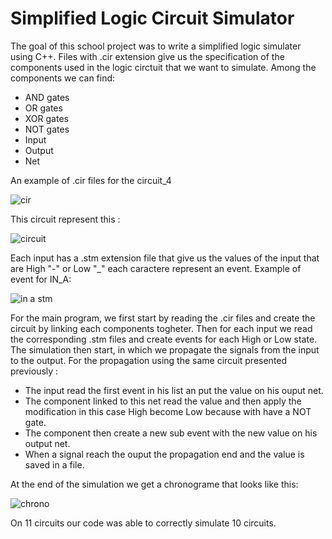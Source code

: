 # Simplified Logic Circuit Simulator 
The goal of this school project was to write a simplified logic simulater using C++.
Files with .cir extension give us the specification of the components used in the logic circtuit that we want to simulate.
Among the components we can find:
* AND gates
* OR gates
* XOR gates
* NOT gates
* Input
* Output
* Net

An example of .cir files for the circuit_4

![cir](https://github.com/ahmetkurklu/oop-logic-sim/assets/24780090/e1d747d4-73bd-413d-acdb-d2122c8a6b30)

This circuit represent this :

![circuit](https://github.com/ahmetkurklu/oop-logic-sim/assets/24780090/0d4e451d-6bef-4223-a614-d7c4ab59de8c)

Each input has a .stm extension file that give us the values of the input that are High "-" or Low "_" each caractere represent an event.
Example of event for IN_A:

![in a stm](https://github.com/ahmetkurklu/oop-logic-sim/assets/24780090/a0060c9e-4fd3-42c6-a9bc-9f1a84eb028d)

For the main program, we first start by reading the .cir files and create the circuit by linking each components togheter. Then for each input we read the corresponding .stm files and create events for each High or Low state. The simulation then start, in which we propagate the signals from the input to the output. For the propagation using the same circuit presented previously :
* The input read the first event in his list an put the value on his ouput net.
* The component linked to this net read the value and then apply the modification in this case High become Low because with have a NOT gate.
* The component then create a new sub event with the new value on his output net.
* When a signal reach the ouput the propagation end and the value is saved in a file.

At the end of the simulation we get a chronograme that looks like this:

![chrono](https://github.com/ahmetkurklu/oop-logic-sim/assets/24780090/290dbcaf-6388-4c0f-8bc0-517325870029)

On 11 circuits our code was able to correctly simulate 10 circuits. 
